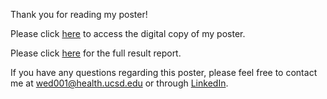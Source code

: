 Thank you for reading my poster!

Please click [here](../main/ISPOR24_Dong_EE302_POSTER.pdf) to access the digital copy of my poster.

Please click [here](../main/Full_Result_Report.pdf) for the full result report.


If you have any questions regarding this poster, please feel free to contact me at wed001@health.ucsd.edu or through [LinkedIn](https://www.linkedin.com/in/ariel-dong/).
